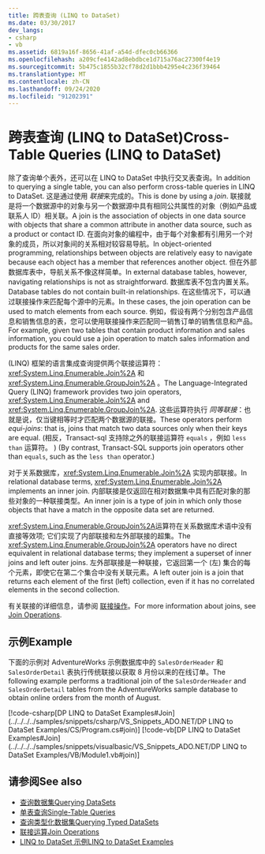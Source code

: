 ```yaml
---
title: 跨表查询 (LINQ to DataSet)
ms.date: 03/30/2017
dev_langs:
- csharp
- vb
ms.assetid: 6819a16f-8656-41af-a54d-dfec0cb66366
ms.openlocfilehash: a209cfe4142ad8ebdbce1d715a76ac27300f4e19
ms.sourcegitcommit: 5b475c1855b32cf78d2d1bbb4295e4c236f39464
ms.translationtype: MT
ms.contentlocale: zh-CN
ms.lasthandoff: 09/24/2020
ms.locfileid: "91202391"
---
```

# <a name="cross-table-queries-linq-to-dataset"></a><span data-ttu-id="18c4d-102">跨表查询 (LINQ to DataSet)</span><span class="sxs-lookup"><span data-stu-id="18c4d-102">Cross-Table Queries (LINQ to DataSet)</span></span>

<span data-ttu-id="18c4d-103">除了查询单个表外，还可以在 LINQ to DataSet 中执行交叉表查询。</span><span class="sxs-lookup"><span data-stu-id="18c4d-103">In addition to querying a single table, you can also perform cross-table queries in LINQ to DataSet.</span></span> <span data-ttu-id="18c4d-104">这是通过使用 *联接*来完成的。</span><span class="sxs-lookup"><span data-stu-id="18c4d-104">This is done by using a *join*.</span></span> <span data-ttu-id="18c4d-105">联接就是将一个数据源中的对象与另一个数据源中具有相同公共属性的对象（例如产品或联系人 ID）相关联。</span><span class="sxs-lookup"><span data-stu-id="18c4d-105">A join is the association of objects in one data source with objects that share a common attribute in another data source, such as a product or contact ID.</span></span> <span data-ttu-id="18c4d-106">在面向对象的编程中，由于每个对象都有引用另一个对象的成员，所以对象间的关系相对较容易导航。</span><span class="sxs-lookup"><span data-stu-id="18c4d-106">In object-oriented programming, relationships between objects are relatively easy to navigate because each object has a member that references another object.</span></span> <span data-ttu-id="18c4d-107">但在外部数据库表中，导航关系不像这样简单。</span><span class="sxs-lookup"><span data-stu-id="18c4d-107">In external database tables, however, navigating relationships is not as straightforward.</span></span> <span data-ttu-id="18c4d-108">数据库表不包含内置关系。</span><span class="sxs-lookup"><span data-stu-id="18c4d-108">Database tables do not contain built-in relationships.</span></span> <span data-ttu-id="18c4d-109">在这些情况下，可以通过联接操作来匹配每个源中的元素。</span><span class="sxs-lookup"><span data-stu-id="18c4d-109">In these cases, the join operation can be used to match elements from each source.</span></span> <span data-ttu-id="18c4d-110">例如，假设有两个分别包含产品信息和销售信息的表，您可以使用联接操作来匹配同一销售订单的销售信息和产品。</span><span class="sxs-lookup"><span data-stu-id="18c4d-110">For example, given two tables that contain product information and sales information, you could use a join operation to match sales information and products for the same sales order.</span></span>  
  
 <span data-ttu-id="18c4d-111"> (LINQ) 框架的语言集成查询提供两个联接运算符： <xref:System.Linq.Enumerable.Join%2A> 和 <xref:System.Linq.Enumerable.GroupJoin%2A> 。</span><span class="sxs-lookup"><span data-stu-id="18c4d-111">The Language-Integrated Query (LINQ) framework provides two join operators, <xref:System.Linq.Enumerable.Join%2A> and <xref:System.Linq.Enumerable.GroupJoin%2A>.</span></span> <span data-ttu-id="18c4d-112">这些运算符执行 *同等联接*：也就是说，仅当键相等时才匹配两个数据源的联接。</span><span class="sxs-lookup"><span data-stu-id="18c4d-112">These operators perform *equi-joins*: that is, joins that match two data sources only when their keys are equal.</span></span> <span data-ttu-id="18c4d-113"> (相反，Transact-sql 支持除之外的联接运算符 `equals` ，例如 `less than` 运算符。 ) </span><span class="sxs-lookup"><span data-stu-id="18c4d-113">(By contrast, Transact-SQL supports join operators other than `equals`, such as the `less than` operator.)</span></span>  
  
 <span data-ttu-id="18c4d-114">对于关系数据库，<xref:System.Linq.Enumerable.Join%2A> 实现内部联接。</span><span class="sxs-lookup"><span data-stu-id="18c4d-114">In relational database terms, <xref:System.Linq.Enumerable.Join%2A> implements an inner join.</span></span> <span data-ttu-id="18c4d-115">内部联接是仅返回在相对数据集中具有匹配对象的那些对象的一种联接类型。</span><span class="sxs-lookup"><span data-stu-id="18c4d-115">An inner join is a type of join in which only those objects that have a match in the opposite data set are returned.</span></span>  
  
 <span data-ttu-id="18c4d-116"><xref:System.Linq.Enumerable.GroupJoin%2A>运算符在关系数据库术语中没有直接等效项; 它们实现了内部联接和左外部联接的超集。</span><span class="sxs-lookup"><span data-stu-id="18c4d-116">The <xref:System.Linq.Enumerable.GroupJoin%2A> operators have no direct equivalent in relational database terms; they implement a superset of inner joins and left outer joins.</span></span> <span data-ttu-id="18c4d-117">左外部联接是一种联接，它返回第一个 (左) 集合的每个元素，即使它在第二个集合中没有关联元素。</span><span class="sxs-lookup"><span data-stu-id="18c4d-117">A left outer join is a join that returns each element of the first (left) collection, even if it has no correlated elements in the second collection.</span></span>  
  
 <span data-ttu-id="18c4d-118">有关联接的详细信息，请参阅 [联接操作](/previous-versions/visualstudio/visual-studio-2013/bb397908(v=vs.120))。</span><span class="sxs-lookup"><span data-stu-id="18c4d-118">For more information about joins, see [Join Operations](/previous-versions/visualstudio/visual-studio-2013/bb397908(v=vs.120)).</span></span>  
  
## <a name="example"></a><span data-ttu-id="18c4d-119">示例</span><span class="sxs-lookup"><span data-stu-id="18c4d-119">Example</span></span>  

 <span data-ttu-id="18c4d-120">下面的示例对 AdventureWorks 示例数据库中的 `SalesOrderHeader` 和 `SalesOrderDetail` 表执行传统联接以获取 8 月份以来的在线订单。</span><span class="sxs-lookup"><span data-stu-id="18c4d-120">The following example performs a traditional join of the `SalesOrderHeader` and `SalesOrderDetail` tables from the AdventureWorks sample database to obtain online orders from the month of August.</span></span>  
  
 [!code-csharp[DP LINQ to DataSet Examples#Join](../../../../samples/snippets/csharp/VS_Snippets_ADO.NET/DP LINQ to DataSet Examples/CS/Program.cs#join)]
 [!code-vb[DP LINQ to DataSet Examples#Join](../../../../samples/snippets/visualbasic/VS_Snippets_ADO.NET/DP LINQ to DataSet Examples/VB/Module1.vb#join)]  
  
## <a name="see-also"></a><span data-ttu-id="18c4d-121">请参阅</span><span class="sxs-lookup"><span data-stu-id="18c4d-121">See also</span></span>

- [<span data-ttu-id="18c4d-122">查询数据集</span><span class="sxs-lookup"><span data-stu-id="18c4d-122">Querying DataSets</span></span>](querying-datasets-linq-to-dataset.md)
- [<span data-ttu-id="18c4d-123">单表查询</span><span class="sxs-lookup"><span data-stu-id="18c4d-123">Single-Table Queries</span></span>](single-table-queries-linq-to-dataset.md)
- [<span data-ttu-id="18c4d-124">查询类型化数据集</span><span class="sxs-lookup"><span data-stu-id="18c4d-124">Querying Typed DataSets</span></span>](querying-typed-datasets.md)
- <span data-ttu-id="18c4d-125">[联接运算](/previous-versions/visualstudio/visual-studio-2013/bb397908(v=vs.120))</span><span class="sxs-lookup"><span data-stu-id="18c4d-125">[Join Operations](/previous-versions/visualstudio/visual-studio-2013/bb397908(v=vs.120))</span></span>
- [<span data-ttu-id="18c4d-126">LINQ to DataSet 示例</span><span class="sxs-lookup"><span data-stu-id="18c4d-126">LINQ to DataSet Examples</span></span>](linq-to-dataset-examples.md)
